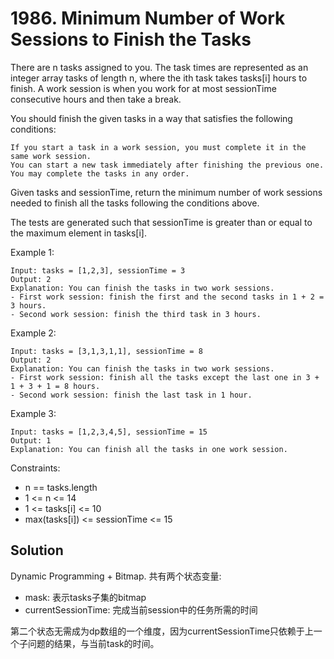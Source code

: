 # 1986. Minimum Number of Work Sessions to Finish the Tasks
There are n tasks assigned to you. The task times are represented as an integer array tasks of length n, where the ith task takes tasks[i] hours to finish. A work session is when you work for at most sessionTime consecutive hours and then take a break.

You should finish the given tasks in a way that satisfies the following conditions:

    If you start a task in a work session, you must complete it in the same work session.
    You can start a new task immediately after finishing the previous one.
    You may complete the tasks in any order.

Given tasks and sessionTime, return the minimum number of work sessions needed to finish all the tasks following the conditions above.

The tests are generated such that sessionTime is greater than or equal to the maximum element in tasks[i].

Example 1:

    Input: tasks = [1,2,3], sessionTime = 3
    Output: 2
    Explanation: You can finish the tasks in two work sessions.
    - First work session: finish the first and the second tasks in 1 + 2 = 3 hours.
    - Second work session: finish the third task in 3 hours.

Example 2:

    Input: tasks = [3,1,3,1,1], sessionTime = 8
    Output: 2
    Explanation: You can finish the tasks in two work sessions.
    - First work session: finish all the tasks except the last one in 3 + 1 + 3 + 1 = 8 hours.
    - Second work session: finish the last task in 1 hour.

Example 3:

    Input: tasks = [1,2,3,4,5], sessionTime = 15
    Output: 1
    Explanation: You can finish all the tasks in one work session.

Constraints:

- n == tasks.length
- 1 <= n <= 14
- 1 <= tasks[i] <= 10
- max(tasks[i]) <= sessionTime <= 15

## Solution
Dynamic Programming + Bitmap. 共有两个状态变量:

- mask: 表示tasks子集的bitmap
- currentSessionTime: 完成当前session中的任务所需的时间

第二个状态无需成为dp数组的一个维度，因为currentSessionTime只依赖于上一个子问题的结果，与当前task的时间。
